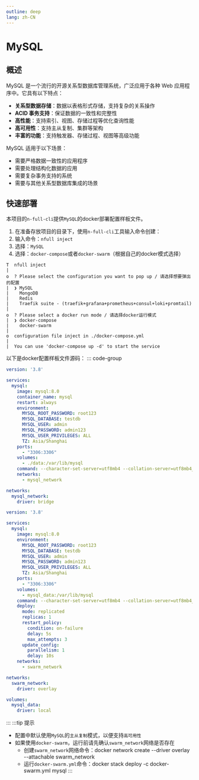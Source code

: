 ```yaml
---
outline: deep
lang: zh-CN
---
```


# MySQL

## 概述
MySQL 是一个流行的开源关系型数据库管理系统，广泛应用于各种 Web 应用程序中。它具有以下特点：

- **关系型数据存储**：数据以表格形式存储，支持复杂的关系操作
- **ACID 事务支持**：保证数据的一致性和完整性
- **高性能**：支持索引、视图、存储过程等优化查询性能
- **高可用性**：支持主从复制、集群等架构
- **丰富的功能**：支持触发器、存储过程、视图等高级功能

MySQL 适用于以下场景：
- 需要严格数据一致性的应用程序
- 需要处理结构化数据的应用
- 需要复杂事务支持的系统
- 需要与其他关系型数据库集成的场景

## 快速部署
本项目的`n-full-cli`提供`MySQL`的docker部署配置样板文件。
1. 在准备存放项目的目录下，使用`n-full-cli`工具输入命令创建：
2. 输入命令：`nfull inject`
3. 选择：`MySQL`
4. 选择：`docker-compose`或者`docker-swarm`（根据自己的docker模式选择）

```sh:no-line-numbers{4,10}
T  nfull inject
|
o  ? Please select the configuration you want to pop up / 请选择想要弹出的配置
|  ❯ MySQL 
|    MongoDB 
|    Redis 
|    Traefik suite - (traefik+grafana+prometheus+consul+loki+promtail)
|
o  ? Please select a docker run mode / 请选择docker运行模式
|  ❯ docker-compose 
|    docker-swarm
|
o  configuration file inject in ./docker-compose.yml
|
|  You can use 'docker-compose up -d' to start the service
```
以下是docker配置样板文件源码：
::: code-group
```yml [docker-compose.yml]
version: '3.8'

services:
  mysql:
    image: mysql:8.0
    container_name: mysql
    restart: always
    environment:
      MYSQL_ROOT_PASSWORD: root123
      MYSQL_DATABASE: testdb
      MYSQL_USER: admin
      MYSQL_PASSWORD: admin123
      MYSQL_USER_PRIVILEGES: ALL
      TZ: Asia/Shanghai
    ports:
      - "3306:3306"
    volumes:
      - ./data:/var/lib/mysql
    command: --character-set-server=utf8mb4 --collation-server=utf8mb4_unicode_ci
    networks:
      - mysql_network

networks:
  mysql_network:
    driver: bridge
```
```yml [docker-swarm.yml]
version: '3.8'

services:
  mysql:
    image: mysql:8.0
    environment:
      MYSQL_ROOT_PASSWORD: root123
      MYSQL_DATABASE: testdb
      MYSQL_USER: admin
      MYSQL_PASSWORD: admin123
      MYSQL_USER_PRIVILEGES: ALL
      TZ: Asia/Shanghai
    ports:
      - "3306:3306"
    volumes:
      - mysql_data:/var/lib/mysql
    command: --character-set-server=utf8mb4 --collation-server=utf8mb4_unicode_ci
    deploy:
      mode: replicated
      replicas: 1
      restart_policy:
        condition: on-failure
        delay: 5s
        max_attempts: 3
      update_config:
        parallelism: 1
        delay: 10s
    networks:
      - swarm_network

networks:
  swarm_network:
    driver: overlay

volumes:
  mysql_data:
    driver: local
```
:::
:::tip 提示
- 配置中默认使用`MySQL`的`主从复制`模式，以便支持`高可用性`
- 如果使用`docker-swarm`，运行前请先确认`swarm_network`网络是否存在
  - 创建`swarm_network`网络命令：docker network create --driver overlay --attachable swarm_network
  - 运行`docker-swarm.yml`命令：docker stack deploy -c docker-swarm.yml mysql
:::
